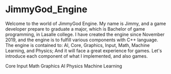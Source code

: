 # JimmyGod_Engine

Welcome to the world of JimmyGod Engine. My name is Jimmy, and a game developer prepare to graduate a major, which is Bachelor of game programming, in Lasalle college. I have created the engine since November 2019, and the engine is to fulfill various components with C++ language. The engine is contained to: AI, Core, Graphics, Input, Math, Machine Learning, and Physics; And it will face a great experience for games. Let's introduce each component of what I implemented, and also games.

Core Input Math Graphics AI Physics Machine Learning
